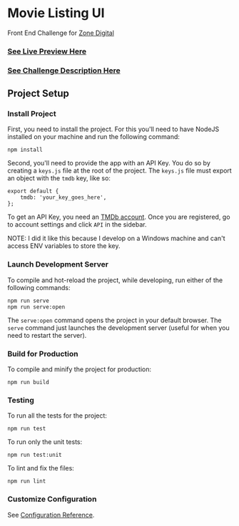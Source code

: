 # Movie Listing UI

Front End Challenge for [Zone Digital](https://www.zonedigital.com/)

### [See Live Preview Here](https://movieslist.ddev.ro/)

### [See Challenge Description Here](https://zone.github.io/frontend/movie-listing-ui)

## Project Setup

### Install Project
First, you need to install the project. For this you'll need to have NodeJS installed on your machine and run the following command:
```
npm install
```

Second, you'll need to provide the app with an API Key. You do so by creating a `keys.js` file at the root of the project. The `keys.js` file must export an object with the `tmdb` key, like so:
```
export default {
	tmdb: 'your_key_goes_here',
};
```
To get an API Key, you need an [TMDb account](https://www.themoviedb.org/account/signup). Once you are registered, go to account settings and click `API` in the sidebar.

NOTE: I did it like this because I develop on a Windows machine and can't access ENV variables to store the key.

### Launch Development Server
To compile and hot-reload the project, while developing, run either of the following commands:
```
npm run serve
npm run serve:open
```
The `serve:open` command opens the project in your default browser. The `serve` command just launches the development server (useful for when you need to restart the server).

### Build for Production
To compile and minify the project for production:
```
npm run build
```

### Testing
To run all the tests for the project:
```
npm run test
```

To run only the unit tests:
```
npm run test:unit
```

To lint and fix the files:
```
npm run lint
```


### Customize Configuration
See [Configuration Reference](https://cli.vuejs.org/config/).
